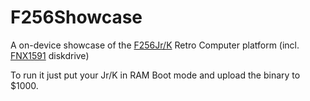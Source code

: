 # F256Showcase
A on-device showcase of the [F256Jr/K](https://c256foenix.com/f256-jr/?v=796834e7a283) Retro Computer platform (incl. [FNX1591](https://c256foenix.com/accessories/?v=796834e7a283) diskdrive)

To run it just put your Jr/K in RAM Boot mode and upload the binary to $1000.
